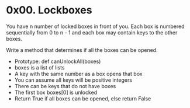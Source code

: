 # 0x00. Lockboxes
You have n number of locked boxes in front of you. Each box is numbered sequentially from 0 to n - 1 and each box may contain keys to the other boxes.

Write a method that determines if all the boxes can be opened.

 - Prototype: def canUnlockAll(boxes)
 - boxes is a list of lists
 - A key with the same number as a box opens that box
 - You can assume all keys will be positive integers
 - There can be keys that do not have boxes
 - The first box boxes[0] is unlocked
 - Return True if all boxes can be opened, else return False
